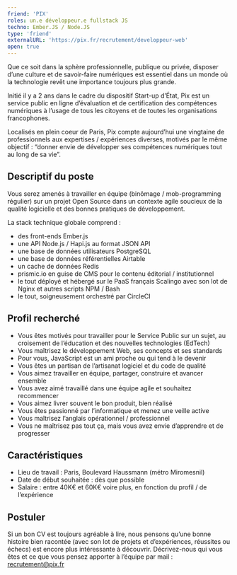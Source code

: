 ```yaml
---
friend: 'PIX'
roles: un.e développeur.e fullstack JS
techno: Ember.JS / Node.JS 
type: 'friend'
externalURL: 'https://pix.fr/recrutement/developpeur-web'
open: true
---
```


Que ce soit dans la sphère professionnelle, publique ou privée, disposer d’une culture et de savoir-faire numériques est essentiel dans un monde où la technologie revêt une importance toujours plus grande.

Initié il y a 2 ans dans le cadre du dispositif Start​-up d’État, Pix est un service public en ligne d’évaluation et de certification des compétences numériques à l’usage de tous les citoyens et de toutes les organisations francophones.

Localisés en plein coeur de Paris, Pix compte aujourd’hui une vingtaine de professionnels aux expertises / expériences diverses, motivés par le même objectif : “donner envie de développer ses compétences numériques tout au long de sa vie”.

<!--more-->

## Descriptif du poste

Vous serez amenés à travailler en équipe (binômage / mob-programming régulier) sur un projet Open Source dans un contexte agile soucieux de la qualité logicielle et des bonnes pratiques de développement.

La stack technique globale comprend :

- des front-ends Ember.js
- une API Node.js / Hapi.js au format JSON API
- une base de données utilisateurs PostgreSQL
- une base de données référentielles Airtable
- un cache de données Redis
- prismic.io en guise de CMS pour le contenu éditorial / institutionnel
- le tout déployé et hébergé sur le PaaS français Scalingo avec son lot de Nginx et autres scripts NPM / Bash
- le tout, soigneusement orchestré par CircleCI

## Profil recherché

- Vous êtes motivés pour travailler pour le Service Public sur un sujet, au croisement de l’éducation et des nouvelles technologies (EdTech)
- Vous maîtrisez le développement Web, ses concepts et ses standards
- Pour vous, JavaScript est un ami proche ou qui tend à le devenir
- Vous êtes un partisan de l’artisanat logiciel et du code de qualité
- Vous aimez travailler en équipe, partager, construire et avancer ensemble
- Vous avez aimé travaillé dans une équipe agile et souhaitez recommencer
- Vous aimez livrer souvent le bon produit, bien réalisé
- Vous êtes passionné par l’informatique et menez une veille active
- Vous maîtrisez l’anglais opérationnel / professionnel
- Vous ne maîtrisez pas tout ça, mais vous avez envie d’apprendre et de progresser

## Caractéristiques

- Lieu de travail : Paris, Boulevard Haussmann (métro Miromesnil)
- Date de début souhaitée : dès que possible
- Salaire : entre 40K€ et 60K€ voire plus, en fonction du profil / de l’expérience

## Postuler

Si un bon CV est toujours agréable à lire, nous pensons qu’une bonne histoire bien racontée (avec son lot de projets et d’expériences, réussites ou échecs) est encore plus intéressante à découvrir. Décrivez-nous qui vous êtes et ce que vous pensez apporter à l’équipe par mail : recrutement@pix.fr
